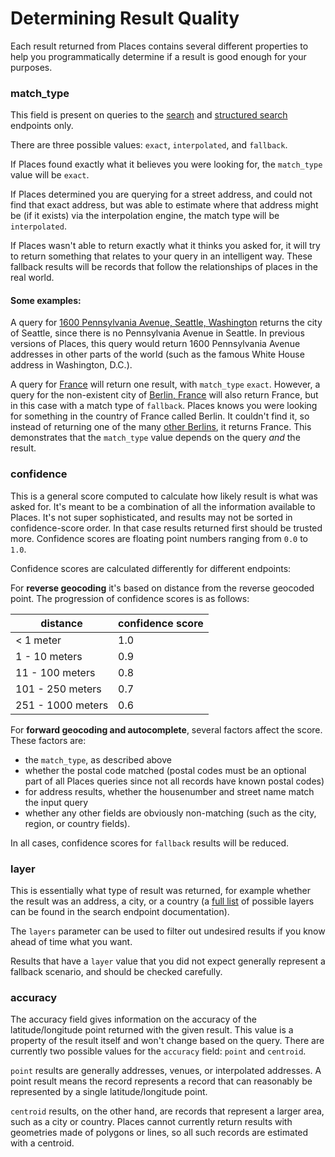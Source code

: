 # Determining Result Quality

Each result returned from Places contains several different properties to help you programmatically determine if a result is good enough for your purposes.


### match\_type

This field is present on queries to the [search](search.md) and [structured search](structured-geocoding.md) endpoints only.

There are three possible values: `exact`, `interpolated`, and `fallback`.

If Places found exactly what it believes you were looking for, the `match_type` value will be `exact`.

If Places determined you are querying for a street address, and could not find that exact address, but was able to estimate where that address might be (if it exists) via the interpolation engine, the match type will be `interpolated`.

If Places wasn't able to return exactly what it thinks you asked for, it will try to return something that relates to your query in an intelligent way. These fallback results will be records that follow the relationships of places in the real world.

#### Some examples:

A query for [1600 Pennsylvania Avenue, Seattle, Washington](/v1/search%3Ftext=1600%20Pennsylvania%20Avenue,%20Seattle,%20WA) returns the city of Seattle, since there is no Pennsylvania Avenue in Seattle. In previous versions of Places, this query would return 1600 Pennsylvania Avenue addresses in other parts of the world (such as the famous White House address in Washington, D.C.).

A query for [France](/v1/search%3Ftext=France) will return one result, with `match_type` `exact`. However, a query for the non-existent city of [Berlin, France](/v1/search%3Ftext=France) will also return France, but in this case with a match type of `fallback`. Places knows you were looking for something in the country of France called Berlin. It couldn't find it, so instead of returning one of the many [other Berlins](/v1/search%3Ftext=berlin), it returns France. This demonstrates that the `match_type` value depends on the query _and_ the result.

### confidence
This is a general score computed to calculate how likely result is what was asked for. It's meant to be a combination of all the information available to Places.
It's not super sophisticated, and results may not be sorted in confidence-score order. In that case results returned first should be trusted more. Confidence scores are floating point numbers ranging from `0.0` to `1.0`.

Confidence scores are calculated differently for different endpoints:

For **reverse geocoding** it's based on distance from the reverse geocoded point. The progression of confidence scores is as follows:

| distance | confidence score |
| --- | --- |
| < 1 meter | 1.0 |
| 1 - 10 meters | 0.9 |
| 11 - 100 meters | 0.8 |
| 101 - 250 meters | 0.7 |
| 251 - 1000 meters | 0.6 |

For **forward geocoding and autocomplete**, several factors affect the score. These factors are:

* the `match_type`, as described above
* whether the postal code matched (postal codes must be an optional part of all Places queries since not all records have known postal codes)
* for address results, whether the housenumber and street name match the input query
* whether any other fields are obviously non-matching (such as the city, region, or country fields).

In all cases, confidence scores for `fallback` results will be reduced.

### layer
This is essentially what type of result was returned, for example whether the result was an address, a city, or a country (a [full list](./search.md#filter-by-data-type) of possible layers can be found in the search endpoint documentation).

The `layers` parameter can be used to filter out undesired results if you know ahead of time what you want.

Results that have a `layer` value that you did not expect generally represent a fallback scenario, and should be checked carefully.

### accuracy

The accuracy field gives information on the accuracy of the latitude/longitude point returned with the given result. This value is a property of the result itself and won't change based on the query. There are currently two possible values for the `accuracy` field: `point` and `centroid`.

`point` results are generally addresses, venues, or interpolated addresses. A point result means the record represents a record that can reasonably be represented by a single latitude/longitude point.

`centroid` results, on the other hand, are records that represent a larger area, such as a city or country. Places cannot currently return results with geometries made of polygons or lines, so all such records are estimated with a centroid.

